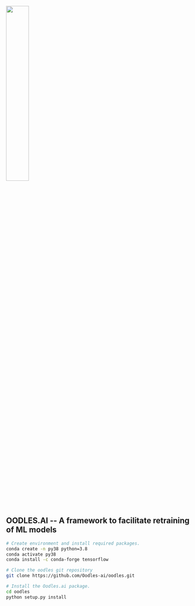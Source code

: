 [<img src="https://oodles.ai/oodles_brand_logo.png" width= "35%" />](https://oodles.ai)
## OODLES.AI -- A framework to facilitate retraining of ML models

```bash
# Create environment and install required packages.
conda create -n py38 python=3.8
conda activate py38
conda install -c conda-forge tensorflow

# Clone the oodles git repository
git clone https://github.com/Oodles-ai/oodles.git

# Install the Oodles.ai package.
cd oodles
python setup.py install
```
